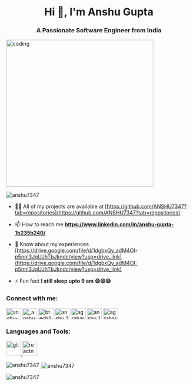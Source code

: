 <h1 align="center">Hi 👋, I'm Anshu Gupta</h1>
<h3 align="center">A Passionate Software Engineer from India</h3>
<img align ="Animated" alt="coding"width="400"
src="https://camo.githubusercontent.com/cae12fddd9d6982901d82580bdf321d81fb299141098ca1c2d4891870827bf17/68747470733a2f2f6d69726f2e6d656469756d2e636f6d2f6d61782f313336302f302a37513379765349765f7430696f4a2d5a2e676966"  >
<p align="left"> <img src="https://komarev.com/ghpvc/?username=anshu7347&label=Profile%20views&color=0e75b6&style=flat" alt="anshu7347" /> </p>

- 👨‍💻 All of my projects are available at [https://github.com/ANSHU7347?tab=repositories](https://github.com/ANSHU7347?tab=repositories)

- 📫 How to reach me **https://www.linkedin.com/in/anshu-gupta-1b235b240/**

- 📄 Know about my experiences [https://drive.google.com/file/d/1dgbxQy_adM4OI-p5nnI3JqUJhTbJkndc/view?usp=drive_link](https://drive.google.com/file/d/1dgbxQy_adM4OI-p5nnI3JqUJhTbJkndc/view?usp=drive_link)

- ⚡ Fun fact **I still sleep upto 9 am 😄😄😄**

<h3 align="left">Connect with me:</h3>
<p align="left">
<a href="https://linkedin.com/in/anshu-gupta-1b235b240" target="blank"><img align="center" src="https://raw.githubusercontent.com/rahuldkjain/github-profile-readme-generator/master/src/images/icons/Social/linked-in-alt.svg" alt="anshu-gupta-1b235b240" height="30" width="40" /></a>
<a href="https://instagram.com/_anshu_7347" target="blank"><img align="center" src="https://raw.githubusercontent.com/rahuldkjain/github-profile-readme-generator/master/src/images/icons/Social/instagram.svg" alt="_anshu_7347" height="30" width="40" /></a>
<a href="https://www.youtube.com/c/btech2024" target="blank"><img align="center" src="https://raw.githubusercontent.com/rahuldkjain/github-profile-readme-generator/master/src/images/icons/Social/youtube.svg" alt="btech2024" height="30" width="40" /></a>
<a href="https://www.codechef.com/users/anshu_15092001" target="blank"><img align="center" src="https://cdn.jsdelivr.net/npm/simple-icons@3.1.0/icons/codechef.svg" alt="anshu_15092001" height="30" width="40" /></a>
<a href="https://www.hackerrank.com/agrahari15092001" target="blank"><img align="center" src="https://raw.githubusercontent.com/rahuldkjain/github-profile-readme-generator/master/src/images/icons/Social/hackerrank.svg" alt="agrahari15092001" height="30" width="40" /></a>
<a href="https://www.leetcode.com/anshu_15" target="blank"><img align="center" src="https://raw.githubusercontent.com/rahuldkjain/github-profile-readme-generator/master/src/images/icons/Social/leet-code.svg" alt="anshu_15" height="30" width="40" /></a>
<a href="https://auth.geeksforgeeks.org/user/agrahari15092001" target="blank"><img align="center" src="https://raw.githubusercontent.com/rahuldkjain/github-profile-readme-generator/master/src/images/icons/Social/geeks-for-geeks.svg" alt="agrahari15092001" height="30" width="40" /></a>
</p>

<h3 align="left">Languages and Tools:</h3>
<p align="left"> <a href="https://git-scm.com/" target="_blank" rel="noreferrer"> <img src="https://www.vectorlogo.zone/logos/git-scm/git-scm-icon.svg" alt="git" width="40" height="40"/> </a> <a href="https://reactnative.dev/" target="_blank" rel="noreferrer"> <img src="https://reactnative.dev/img/header_logo.svg" alt="reactnative" width="40" height="40"/> </a> </p>

<p><img align="left" src="https://github-readme-stats.vercel.app/api/top-langs?username=anshu7347&show_icons=true&locale=en&layout=compact" alt="anshu7347" /></p>

<p>&nbsp;<img align="center" src="https://github-readme-stats.vercel.app/api?username=anshu7347&show_icons=true&locale=en" alt="anshu7347" /></p>

<p><img align="center" src="https://github-readme-streak-stats.herokuapp.com/?user=anshu7347&" alt="anshu7347" /></p>
